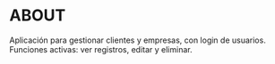 # ABOUT
Aplicación para gestionar clientes y empresas, con login de usuarios. Funciones activas: ver registros, editar y eliminar.
